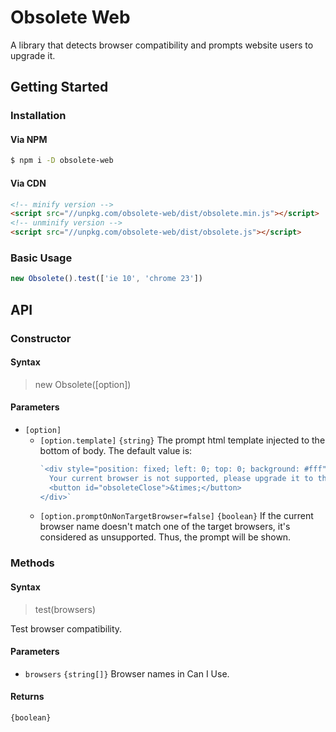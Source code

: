 # Obsolete Web

A library that detects browser compatibility and prompts website users to upgrade it.

## Getting Started

### Installation

#### Via NPM

```sh
$ npm i -D obsolete-web
```

#### Via CDN

```html
<!-- minify version -->
<script src="//unpkg.com/obsolete-web/dist/obsolete.min.js"></script>
<!-- unminify version -->
<script src="//unpkg.com/obsolete-web/dist/obsolete.js"></script>
```

### Basic Usage

```js
new Obsolete().test(['ie 10', 'chrome 23'])
```

## API

### Constructor

#### Syntax

> new Obsolete([option])

#### Parameters

- `[option]`
  - `[option.template]` `{string}` The prompt html template injected to the bottom of body. The default value is: 
    ```js
    `<div style="position: fixed; left: 0; top: 0; background: #fff">
      Your current browser is not supported, please upgrade it to the latest version.
      <button id="obsoleteClose">&times;</button>
    </div>`
    ```
  - `[option.promptOnNonTargetBrowser=false]` `{boolean}` If the current browser name doesn't match one of the target browsers, it's considered as unsupported. Thus, the prompt will be shown.

### Methods

#### Syntax

> test(browsers)

Test browser compatibility.

#### Parameters

- `browsers` `{string[]}` Browser names in Can I Use.

#### Returns

`{boolean}`
